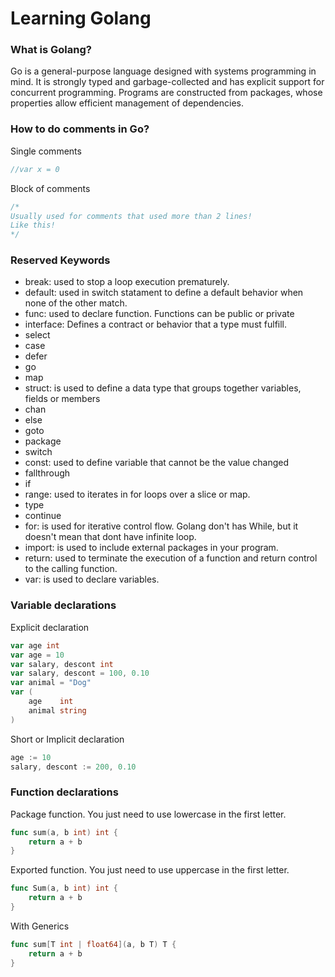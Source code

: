 # Learning Golang

### What is Golang?
Go is a general-purpose language designed with systems programming in mind. It is strongly typed and garbage-collected and has explicit support for concurrent programming. Programs are constructed from packages, whose properties allow efficient management of dependencies.


### How to do comments in Go?

Single comments
``` Go
//var x = 0
```

Block of comments
``` Go
/* 
Usually used for comments that used more than 2 lines!
Like this!
*/
```

### Reserved Keywords
- break: used to stop a loop execution prematurely.
- default: used in switch statament to define a default behavior when none of the other match. 
- func:  used to declare function. Functions can be public or private
- interface: Defines a contract or behavior that a type must fulfill.
- select
- case 
- defer
- go           
- map          
- struct: is used to define a data type that groups together variables, fields or members
- chan         
- else         
- goto         
- package      
- switch
- const: used to define variable that cannot be the value changed       
- fallthrough  
- if           
- range: used to iterates in for loops over a slice or map.      
- type
- continue     
- for: is used for iterative control flow. Golang don't has While, but it doesn't mean that dont have infinite loop.
- import: is used to include external packages in your program.       
- return: used to terminate the execution of a function and return control to the calling function.
- var: is used to declare variables.

### Variable declarations

Explicit declaration
``` Go
var age int
var age = 10
var salary, descont int
var salary, descont = 100, 0.10
var animal = "Dog"
var (
	age    int
	animal string
)
```

Short or Implicit declaration
``` Go
age := 10
salary, descont := 200, 0.10
```

### Function declarations

Package function. You just need to use lowercase in the first letter.
``` Go
func sum(a, b int) int {
	return a + b
}
```
Exported function. You just need to use uppercase in the first letter.
``` Go
func Sum(a, b int) int {
	return a + b
}
```

With Generics
``` Go
func sum[T int | float64](a, b T) T {
	return a + b
}
```